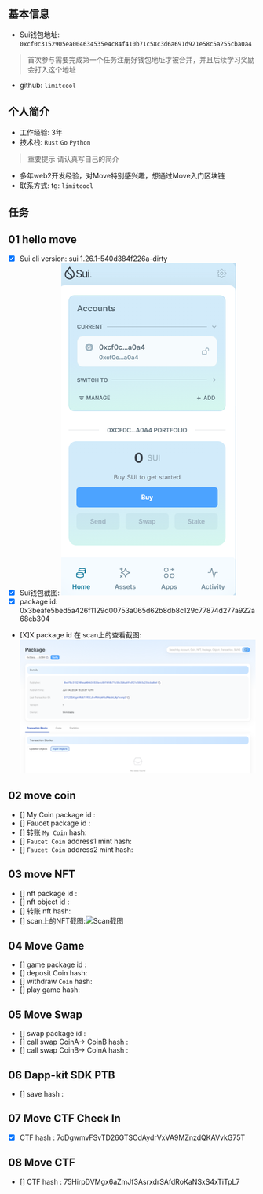 ## 基本信息
- Sui钱包地址: `0xcf0c3152905ea004634535e4c84f410b71c58c3d6a691d921e58c5a255cba0a4`
> 首次参与需要完成第一个任务注册好钱包地址才被合并，并且后续学习奖励会打入这个地址
- github: `limitcool`

## 个人简介
- 工作经验: 3年
- 技术栈: `Rust` `Go` `Python`
> 重要提示 请认真写自己的简介
- 多年web2开发经验，对Move特别感兴趣，想通过Move入门区块链
- 联系方式: tg: `limitcool`

## 任务

##   01 hello move
- [X] Sui cli version: sui 1.26.1-540d384f226a-dirty
- [X] Sui钱包截图: ![Sui钱包截图](./images/sui-wallet.png)
- [X] package id: 0x3beafe5bed5a426f1129d00753a065d62b8db8c129c77874d277a922a68eb304
- [X]X package id 在 scan上的查看截图:![Scan截图](./images/package.png)

##   02 move coin
- [] My Coin package id :
- [] Faucet package id :
- [] 转账 `My Coin` hash:
- [] `Faucet Coin` address1 mint hash:
- [] `Faucet Coin` address2 mint hash:

##   03 move NFT
- [] nft package id :
- [] nft object id :
- [] 转账 nft  hash:
- [] scan上的NFT截图:![Scan截图](./images/你的图片地址)

##   04 Move Game
- [] game package id :
- [] deposit Coin hash:
- [] withdraw `Coin` hash:
- [] play game hash:

##   05 Move Swap
- [] swap package id :
- [] call swap CoinA-> CoinB  hash :
- [] call swap CoinB-> CoinA  hash :

##   06 Dapp-kit SDK PTB
- [] save hash :


##   07 Move CTF Check In
- [X] CTF hash : 7oDgwmvFSvTD26GTSCdAydrVxVA9MZnzdQKAVvkG75T

##   08 Move CTF
- [] CTF hash : 75HirpDVMgx6aZmJf3AsrxdrSAfdRoKaNSxS4xTiTpL7
